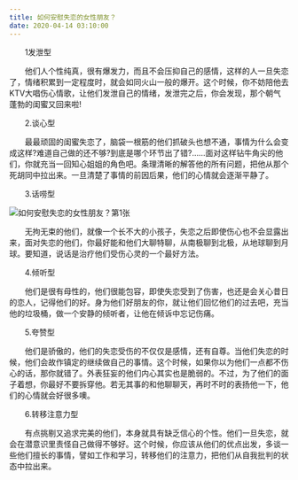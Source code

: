 ```yaml
---
title: 如何安慰失恋的女性朋友？
date: 2020-04-14 03:10:00
---
```




　　1发泄型

　　他们人个性纯真，很有爆发力，而且不会压抑自己的感情，这样的人一旦失恋了，情绪积累到一定程度时，就会如同火山一般的爆开。这个时候，你不妨陪他去KTV大唱伤心情歌，让他们发泄自己的情绪，发泄完之后，你会发现，那个朝气蓬勃的闺蜜又回来啦!

　　2.谈心型

　　最最顽固的闺蜜失恋了，脑袋一根筋的他们抓破头也想不通，事情为什么会变成这样?难道自己做的还不够?到底是哪个环节出了错?……面对这样钻牛角尖的他们，你就充当一回知心姐姐的角色吧。条理清晰的解答他的所有问题，把他从那个死胡同中拉出来。一旦清楚了事情的前因后果，他们的心情就会逐渐平静了。

　　3.话唠型

![如何安慰失恋的女性朋友？第1张](/img/80e18de7f8f3c190ad20791c21af8a8b.jpg)

　　无拘无束的他们，就像一个长不大的小孩子，失恋之后即使伤心也不会显露出来，面对失恋的他们，你最好能和他们大聊特聊，从南极聊到北极，从地球聊到月球。要知道，说话是治疗他们受伤心灵的一个最好方法。

　　4.倾听型

　　他们是很有母性的，他们很能包容，即使失恋受到了伤害，也还是会关心昔日的恋人，记得他们的好。身为他们好朋友的你，就让他们回忆他们的过去吧，充当他的垃圾桶，做一个安静的倾听者，让他在倾诉中忘记伤痛。

　　5.夸赞型

　　他们是骄傲的，他们的失恋受伤的不仅仅是感情，还有自尊。当他们失恋的时候，他们会故作镇定的继续做自己的事情。这个时候，如果你以为他们一点都不伤心的话，那你就错了。外表狂妄的他们内心其实也是脆弱的。不过，为了他们的面子着想，你最好不要拆穿他。若无其事的和他聊聊天，再时不时的表扬他一下，他们的心情就会好很多噢。

　　6.转移注意力型

　　有点挑剔又追求完美的他们，本身就具有缺乏信心的个性。他们一旦失恋，就会在潜意识里责怪自己做得不够好。这个时候，你应该从他们的优点出发，多谈一些他们擅长的事情，譬如工作和学习，转移他们的注意力，把他们从自我批判的状态中拉出来。